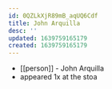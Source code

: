 ```yaml
---
id: 0QZLkXjR89mB_aqUQ6Cdf
title: John Arquilla
desc: ''
updated: 1639759165179
created: 1639759165179
---
```



- [[person]] - John Arquilla
- appeared 1x at the stoa
